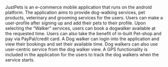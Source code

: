 JustPets is an e-commerce mobile application that runs on the android platform. The application aims to provide dog-walking services, pet products, veterinary and grooming services for the users. Users can make a user-profile after signing up and add their pets to their profile. Upon selecting the “Walker” services, users can book a dogwalker available at the requested time. Users can also take the benefit of in-built Pet-shop and pay via PayPal/credit card. A Dog walker can login into the application and view their bookings and set their available time. Dog walkers can also use user-centric service from the dog walker view. A GPS functionality is included in the application for the users to track the dog walkers when the service starts.